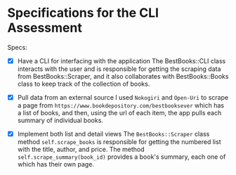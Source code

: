 # Specifications for the CLI Assessment

Specs:
- [x] Have a CLI for interfacing with the application
The BestBooks::CLI class interacts with the user and is responsible for getting the scraping data from BestBooks::Scraper, and it also collaborates with BestBooks::Books class to keep track of the collection of books.

- [x] Pull data from an external source
I used `Nokogiri` and `Open-Uri` to scrape a page from `https://www.bookdepository.com/bestbooksever` which has a list of books, and then, using the url of each item, the app pulls each summary of individual books.

- [x] Implement both list and detail views
The `BestBooks::Scraper` class method `self.scrape_books` is responsible for getting the numbered list with the title, author, and price. The method `self.scrape_summary(book_id)` provides a book's summary, each one of which has their own page.

